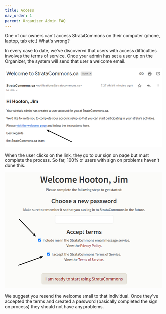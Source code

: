 ```yaml
---
title: Access
nav_order: 1
parent: Organizer Admin FAQ
---
```


One of our owners can't access StrataCommons on their computer (phone, laptop, tab etc.)  What's wrong?

In every case to date, we've discovered that users with access difficulties involves the terms of service.   Once your admin has set a user up on the Organizer, the system will send that user a welcome email.  

![](access/access1.png)



When the user clicks on the link, they go to our sign on page but must complete the process.  So far, 100% of users with sign on problems haven't done this.

![](access/access2.png)



 We suggest you resend the welcome email to that individual.  Once they've accepted the terms and created a password (basically completed the sign on process) they should not have any problems.
